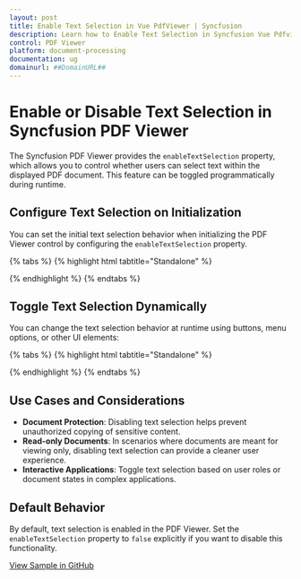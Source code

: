 ```yaml
---
layout: post
title: Enable Text Selection in Vue PdfViewer | Syncfusion
description: Learn how to Enable Text Selection in Syncfusion Vue Pdfviewer component of Syncfusion Essential JS 2 and more.
control: PDF Viewer
platform: document-processing
documentation: ug
domainurl: ##DomainURL##
---
```


# Enable or Disable Text Selection in Syncfusion PDF Viewer

The Syncfusion PDF Viewer provides the `enableTextSelection` property, which allows you to control whether users can select text within the displayed PDF document. This feature can be toggled programmatically during runtime.

## Configure Text Selection on Initialization

You can set the initial text selection behavior when initializing the PDF Viewer control by configuring the `enableTextSelection` property.

{% tabs %}
{% highlight html tabtitle="Standalone" %}

<template>
  <div id="app">
    <ejs-pdfviewer
      id="pdfViewer"
      ref="pdfviewer"
      :documentPath="documentPath"
      :resourceUrl="resourceUrl"
      :enableTextSelection="false"
      style="height: 640px;"
    >
    </ejs-pdfviewer>
  </div>
</template>

<script>
import {
  PdfViewerComponent,
  Toolbar,
  Magnification,
  Navigation,
  Annotation,
  TextSelection,
  TextSearch,
  FormFields,
  FormDesigner,
  PageOrganizer,
} from '@syncfusion/ej2-vue-pdfviewer';
export default {
  name: 'App',
  components: {
    'ejs-pdfviewer': PdfViewerComponent,
  },
  data() {
    return {
        resourceUrl: "https://cdn.syncfusion.com/ej2/28.1.33/dist/ej2-pdfviewer-lib",
        documentPath: "https://cdn.syncfusion.com/content/pdf/pdf-succinctly.pdf",
    };
  },
  provide: {
    PdfViewer: [
      Toolbar,
      Magnification,
      Navigation,
      Annotation,
      TextSelection,
      TextSearch,
      FormFields,
      FormDesigner,
      PageOrganizer,
    ],
  },
};
</script>

{% endhighlight %}
{% endtabs %}

## Toggle Text Selection Dynamically

You can change the text selection behavior at runtime using buttons, menu options, or other UI elements:

{% tabs %}
{% highlight html tabtitle="Standalone" %}

<template>
  <div id="app">
  <button @click="enableTextSelection" style="margin-bottom: 20px;">
      enableTextSelection
    </button>
    <button @click="disableTextSelection" style="margin-bottom: 20px;">
      disableTextSelection
    </button>
    <ejs-pdfviewer
      id="pdfViewer"
      ref="pdfviewer"
      :documentPath="documentPath"
      :resourceUrl="resourceUrl"
      :enableTextSelection="false"
      style="height: 640px;"
    >
    </ejs-pdfviewer>
  </div>
</template>

<script>
import {
  PdfViewerComponent,
  Toolbar,
  Magnification,
  Navigation,
  Annotation,
  TextSelection,
  TextSearch,
  FormFields,
  FormDesigner,
  PageOrganizer,
} from '@syncfusion/ej2-vue-pdfviewer';
export default {
  name: 'App',
  components: {
    'ejs-pdfviewer': PdfViewerComponent,
  },
  data() {
    return {
        resourceUrl: "https://cdn.syncfusion.com/ej2/28.1.33/dist/ej2-pdfviewer-lib",
        documentPath: "https://cdn.syncfusion.com/content/pdf/pdf-succinctly.pdf",
    };
  },
  provide: {
    PdfViewer: [
      Toolbar,
      Magnification,
      Navigation,
      Annotation,
      TextSelection,
      TextSearch,
      FormFields,
      FormDesigner,
      PageOrganizer,
    ],
  },
  methods: {
    enableTextSelection() {
      var viewer = this.$refs.pdfviewer.ej2Instances;
      viewer.enableTextSelection = true;
    },
    disableTextSelection() {
      var viewer = this.$refs.pdfviewer.ej2Instances;
      viewer.enableTextSelection = false;
  },
  }
};
</script>

{% endhighlight %}
{% endtabs %}

## Use Cases and Considerations

- **Document Protection**: Disabling text selection helps prevent unauthorized copying of sensitive content.
- **Read-only Documents**: In scenarios where documents are meant for viewing only, disabling text selection can provide a cleaner user experience.
- **Interactive Applications**: Toggle text selection based on user roles or document states in complex applications.

## Default Behavior

By default, text selection is enabled in the PDF Viewer. Set the `enableTextSelection` property to `false` explicitly if you want to disable this functionality.

[View Sample in GitHub](https://github.com/SyncfusionExamples/vue-pdf-viewer-examples/tree/master/How%20to)